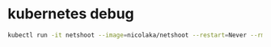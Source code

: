 # kubernetes debug
```bash
kubectl run -it netshoot --image=nicolaka/netshoot --restart=Never --rm -- sh
```